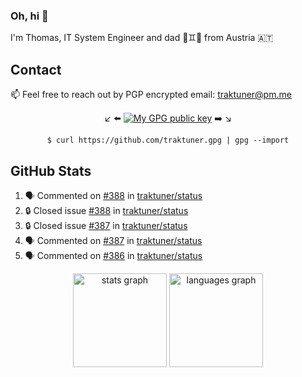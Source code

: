 ### Oh, hi 👋

I'm Thomas, IT System Engineer and dad 👶♊️👶 from Austria 🇦🇹

<!--
**traktuner/traktuner** is a ✨ _special_ ✨ repository because its `README.md` (this file) appears on your GitHub profile.

Here are some ideas to get you started:

- 🔭 I’m currently working on ...
- 🌱 I’m currently learning ...
- 👯 I’m looking to collaborate on ...
- 🤔 I’m looking for help with ...
- 💬 Ask me about ...
- 📫 How to reach me: ...
- 😄 Pronouns: ...
- ⚡ Fun fact: ...
-->

## Contact
📫 Feel free to reach out by PGP encrypted email:
traktuner@pm.me

<div align="center" markdown="1">

↙️ ⬅️ [![My GPG public key](https://img.shields.io/badge/PGP%20public%20key-6D4AFF?style=for-the-badge)](https://github.com/traktuner.gpg) ➡️ ↘️

```shell
$ curl https://github.com/traktuner.gpg | gpg --import
```

</div>

## GitHub Stats
<!--START_SECTION:activity-->
1. 🗣 Commented on [#388](https://github.com/traktuner/status/issues/388#issuecomment-2183899972) in [traktuner/status](https://github.com/traktuner/status)
2. 🔒 Closed issue [#388](https://github.com/traktuner/status/issues/388) in [traktuner/status](https://github.com/traktuner/status)
3. 🔒 Closed issue [#387](https://github.com/traktuner/status/issues/387) in [traktuner/status](https://github.com/traktuner/status)
4. 🗣 Commented on [#387](https://github.com/traktuner/status/issues/387#issuecomment-2183899944) in [traktuner/status](https://github.com/traktuner/status)
5. 🗣 Commented on [#386](https://github.com/traktuner/status/issues/386#issuecomment-2183899936) in [traktuner/status](https://github.com/traktuner/status)
<!--END_SECTION:activity-->

<div align="center">
  <img src="https://github-readme-stats.vercel.app/api?username=traktuner&hide_title=false&hide_rank=false&show_icons=true&include_all_commits=true&count_private=true&disable_animations=false&theme=dracula&locale=en&hide_border=false&order=1" height="150" alt="stats graph"  />
  <img src="https://github-readme-stats.vercel.app/api/top-langs?username=traktuner&locale=en&hide_title=false&layout=compact&card_width=320&langs_count=5&theme=dracula&hide_border=false&order=2" height="150" alt="languages graph"  />
</div>
